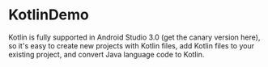 # KotlinDemo
Kotlin is fully supported in Android Studio 3.0 (get the canary version here), so it's easy to create new projects with Kotlin files, add Kotlin files to your existing project, and convert Java language code to Kotlin. 
